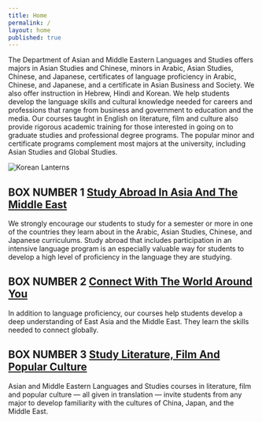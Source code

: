 ```yaml
---
title: Home
permalink: /
layout: home
published: true
---
```


The Department of Asian and Middle Eastern Languages and Studies offers majors in Asian Studies and Chinese, minors in Arabic, Asian Studies, Chinese, and Japanese, certificates of language proficiency in Arabic, Chinese, and Japanese, and a certificate in Asian Business and Society. We also offer instruction in Hebrew, Hindi and Korean. We help students develop the language skills and cultural knowledge needed for careers and professions that range from business and government to education and the media. Our courses taught in English on literature, film and culture also provide rigorous academic training for those interested in going on to graduate studies and professional degree programs. The popular minor and certificate programs complement most majors at the university, including Asian Studies and Global Studies.

![Korean Lanterns]({{site.baseurl}}/media/iStock_Korean%20Lanterns.jpg)

## BOX NUMBER 1 [Study Abroad In Asia And The Middle East](http://studyabroad.temple.edu/) 

We strongly encourage our students to study for a  semester or more in one of the countries they learn about  in the Arabic, Asian Studies, Chinese, and Japanese  curriculums. Study abroad that includes participation in an intensive language program is an especially valuable way for students to develop a high level of proficiency in the  language they are studying.

## BOX NUMBER 2 [Connect With The World Around You](https://www.ciee.org/)

In addition to language proficiency, our courses help  students develop a deep understanding of East Asia and the Middle East. They learn the skills needed to connect globally.

## BOX NUMBER 3 [Study Literature, Film And Popular Culture](http://bulletin.temple.edu/undergraduate/liberal-arts/asian-middle-eastern-languages-studies/#courseinventory)

Asian and Middle Eastern Languages and Studies courses in literature, film and popular culture — all given in translation — invite students from any major to develop familiarity with the cultures of China, Japan, and the Middle East.

